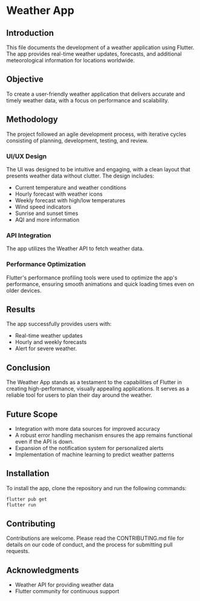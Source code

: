 # Weather App

## Introduction
This file documents the development of a weather application using Flutter. The app provides real-time weather updates, forecasts, and additional meteorological information for locations worldwide.

## Objective
To create a user-friendly weather application that delivers accurate and timely weather data, with a focus on performance and scalability.

## Methodology
The project followed an agile development process, with iterative cycles consisting of planning, development, testing, and review.

### UI/UX Design
The UI was designed to be intuitive and engaging, with a clean layout that presents weather data without clutter. The design includes:
- Current temperature and weather conditions
- Hourly forecast with weather icons
- Weekly forecast with high/low temperatures
- Wind speed indicators
- Sunrise and sunset times
- AQI and more information

### API Integration
The app utilizes the Weather API to fetch weather data. 

### Performance Optimization
Flutter's performance profiling tools were used to optimize the app's performance, ensuring smooth animations and quick loading times even on older devices.

## Results
The app successfully provides users with:
- Real-time weather updates
- Hourly and weekly forecasts
- Alert for severe weather.

## Conclusion
The Weather App stands as a testament to the capabilities of Flutter in creating high-performance, visually appealing applications. It serves as a reliable tool for users to plan their day around the weather.

## Future Scope
- Integration with more data sources for improved accuracy
- A robust error handling mechanism ensures the app remains functional even if the API is down.
- Expansion of the notification system for personalized alerts
- Implementation of machine learning to predict weather patterns

## Installation
To install the app, clone the repository and run the following commands:
```bash
flutter pub get
flutter run
```

## Contributing
Contributions are welcome. Please read the CONTRIBUTING.md file for details on our code of conduct, and the process for submitting pull requests.

## Acknowledgments
- Weather API for providing weather data
- Flutter community for continuous support

